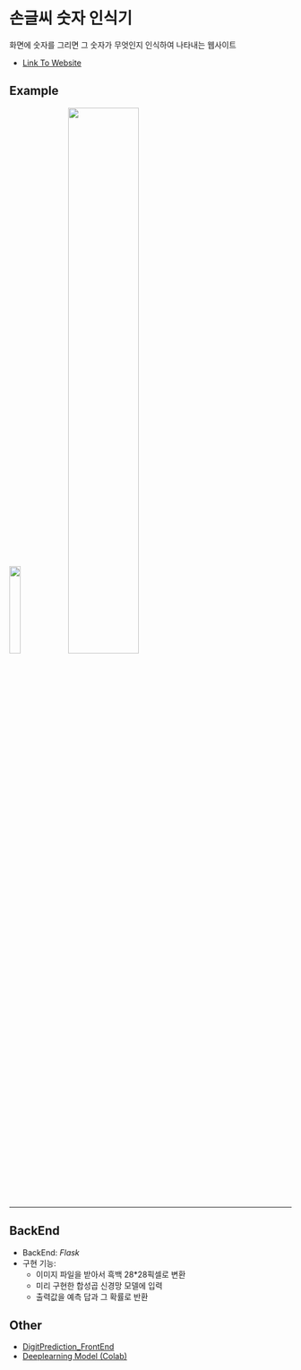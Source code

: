# 손글씨 숫자 인식기
화면에 숫자를 그리면 그 숫자가 무엇인지 인식하여 나타내는 웹사이트  
* [Link To Website](https://digit-prediction-seuha516.netlify.app)

## Example
<img src="https://user-images.githubusercontent.com/79067549/113823516-b537a980-97b9-11eb-8953-781943a00802.png" width="20%" height="20%">
<img src="https://user-images.githubusercontent.com/79067549/113823710-f0d27380-97b9-11eb-996d-0e180ba92c87.png" width="50%" height="50%">

*****
## BackEnd
* BackEnd: *Flask*
* 구현 기능:
  * 이미지 파일을 받아서 흑백 28*28픽셀로 변환
  * 미리 구현한 합성곱 신경망 모델에 입력
  * 출력값을 예측 답과 그 확률로 반환

## Other
* [DigitPrediction_FrontEnd](https://github.com/seuha516/digit-prediction-react-frontend)
* [Deeplearning Model (Colab)](https://colab.research.google.com/github/seuha516/DigitPrediction_server/blob/main/DigitPrediction.ipynb)
